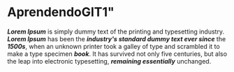 # AprendendoGIT1"

***Lorem Ipsum*** is simply dummy text of the printing and typesetting industry. ***Lorem Ipsum*** has been the ***industry's standard dummy text ever since*** the ***1500s***, when an unknown printer took a galley of type and scrambled it to make a type specimen ***book***. It has survived not only five centuries, but also the leap into electronic typesetting, ***remaining essentially*** unchanged. 